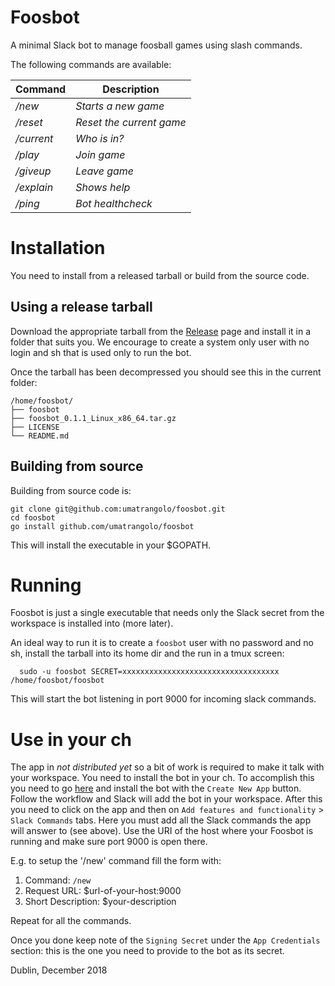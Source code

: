 # Foosbot

A minimal Slack bot to manage foosball games using slash commands.

The following commands are available:

| Command  | Description |
|----------|-------------|
| */new*     | _Starts a new game_ |
| */reset*   | _Reset the current game_ |
| */current* | _Who is in?_ |
| */play*    | _Join game_ |
| */giveup*  | _Leave game_ |
| */explain* | _Shows help_ |
| */ping*    | _Bot healthcheck_ |

# Installation

You need to install from a released tarball or build from the source
code.

## Using a release tarball

Download the appropriate tarball from the
[Release](https://github.com/umatrangolo/foosbot/releases) page and
install it in a folder that suits you. We encourage to create a system
only user with no login and sh that is used only to run the bot.

Once the tarball has been decompressed you should see this in the
current folder:

```shell
/home/foosbot/
├── foosbot
├── foosbot_0.1.1_Linux_x86_64.tar.gz
├── LICENSE
└── README.md
```

## Building from source

Building from source code is:

```shell
git clone git@github.com:umatrangolo/foosbot.git
cd foosbot
go install github.com/umatrangolo/foosbot
```

This will install the executable in your $GOPATH.

# Running

Foosbot is just a single executable that needs only the Slack secret
from the workspace is installed into (more later).

An ideal way to run it is to create a `foosbot` user with no password
and no sh, install the tarball into its home dir and the run in a tmux
screen:

```shell
  sudo -u foosbot SECRET=xxxxxxxxxxxxxxxxxxxxxxxxxxxxxxxxxxx /home/foosbot/foosbot
```

This will start the bot listening in port 9000 for incoming slack
commands.

# Use in your ch

The app in *not distributed yet* so a bit of work is required to make
it talk with your workspace. You need to install the bot in your
ch. To accomplish this you need to go
[here](https://api.slack.com/apps) and install the bot with the
`Create New App` button. Follow the workflow and Slack will add the
bot in your workspace. After this you need to click on the app and
then on `Add features and functionality` > `Slack Commands` tabs. Here
you must add all the Slack commands the app will answer to (see
above). Use the URI of the host where your Foosbot is running and make
sure port 9000 is open there.

E.g. to setup the '/new' command fill the form with:

1. Command:           `/new`
2. Request URL:       $url-of-your-host:9000
3. Short Description: $your-description

Repeat for all the commands.

Once you done keep note of the `Signing Secret` under the `App
Credentials` section: this is the one you need to provide to the bot
as its secret.

Dublin, December 2018
